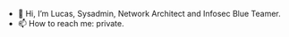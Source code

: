 - 👋 Hi, I’m Lucas, Sysadmin, Network Architect and Infosec Blue Teamer.
- 📫 How to reach me: private.

<!---
lucasrca/lucasrca is a ✨ special ✨ repository because its `README.md` (this file) appears on your GitHub profile.
You can click the Preview link to take a look at your changes.
--->
